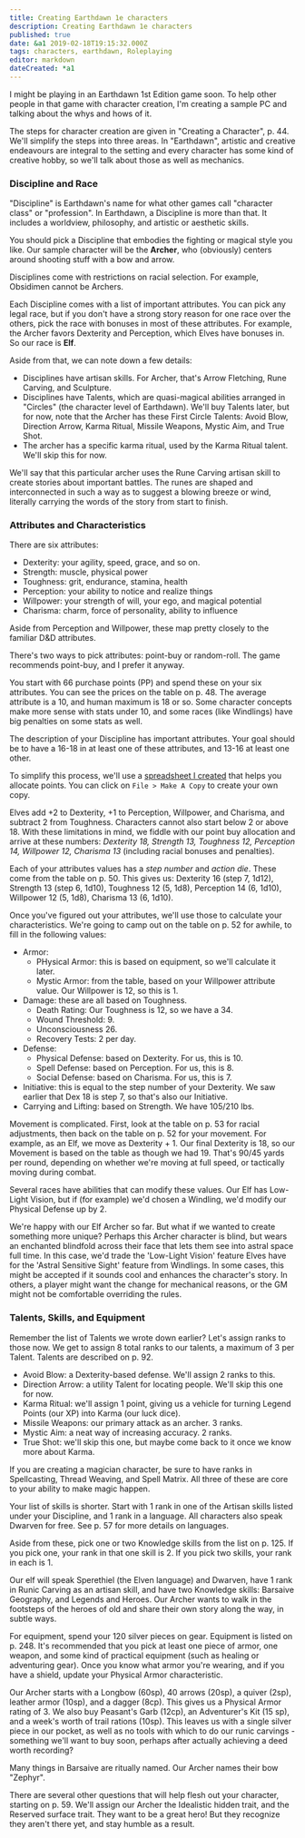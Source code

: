 ```yaml
---
title: Creating Earthdawn 1e characters
description: Creating Earthdawn 1e characters
published: true
date: &a1 2019-02-18T19:15:32.000Z
tags: characters, earthdawn, Roleplaying
editor: markdown
dateCreated: *a1
---
```


I might be playing in an Earthdawn 1st Edition game soon. To help other people in that game with character creation, I'm creating a sample PC and talking about the whys and hows of it.

<!-- more -->

The steps for character creation are given in "Creating a Character", p. 44. We'll simplify the steps into three areas.  In "Earthdawn", artistic and creative endeavours are integral to the setting and every character has some kind of creative hobby, so we'll talk about those as well as mechanics.

### Discipline and Race

"Discipline" is Earthdawn's name for what other games call "character class" or "profession". In Earthdawn, a Discipline is more than that. It includes a worldview, philosophy, and artistic or aesthetic skills.

You should pick a Discipline that embodies the fighting or magical style you like. Our sample character will be the **Archer**, who (obviously) centers around shooting stuff with a bow and arrow.

Disciplines come with restrictions on racial selection. For example, Obsidimen cannot be Archers.

Each Discipline comes with a list of important attributes. You can pick any legal race, but if you don't have a strong story reason for one race over the others, pick the race with bonuses in most of these attributes. For example, the Archer favors Dexterity and Perception, which Elves have bonuses in. So our race is **Elf**.

Aside from that, we can note down a few details:

* Disciplines have artisan skills. For Archer, that's Arrow Fletching, Rune Carving, and Sculpture.
* Disciplines have Talents, which are quasi-magical abilities arranged in "Circles" (the character level of Earthdawn). We'll buy Talents later, but for now, note that the Archer has these First Circle Talents: Avoid Blow, Direction Arrow, Karma Ritual, Missile Weapons, Mystic Aim, and True Shot.
* The archer has a specific karma ritual, used by the Karma Ritual talent. We'll skip this for now.

We'll say that this particular archer uses the Rune Carving artisan skill to create stories about important battles. The runes are shaped and interconnected in such a way as to suggest a blowing breeze or wind, literally carrying the words of the story from start to finish.

### Attributes and Characteristics

There are six attributes:

* Dexterity: your agility, speed, grace, and so on.
* Strength: muscle, physical power
* Toughness: grit, endurance, stamina, health
* Perception: your ability to notice and realize things
* Willpower: your strength of will, your ego, and magical potential
* Charisma: charm, force of personality, ability to influence

Aside from Perception and Willpower, these map pretty closely to the familiar D&D attributes.

There's two ways to pick attributes: point-buy or random-roll. The game recommends point-buy, and I prefer it anyway.

You start with 66 purchase points (PP) and spend these on your six attributes. You can see the prices on the table on p. 48. The average attribute is a 10, and human maximum is 18 or so. Some character concepts make more sense with stats under 10, and some races (like Windlings) have big penalties on some stats as well.

The description of your Discipline has important attributes. Your goal should be to have a 16-18 in at least one of these attributes, and 13-16 at least one other.

To simplify this process, we'll use a [spreadsheet I created](https://docs.google.com/spreadsheets/d/1seSPeaKwKNBas83gZcUXZHvey6VzL3SnifKXOXH-NCY/edit?usp=sharing) that helps you allocate points. You can click on `File > Make A Copy` to create your own copy.

Elves add +2 to Dexterity, +1 to Perception, Willpower, and Charisma, and subtract 2 from Toughness. Characters cannot also start below 2 or above 18. With these limitations in mind, we fiddle with our point buy allocation and arrive at these numbers: *Dexterity 18, Strength 13, Toughness 12, Perception 14, Willpower 12, Charisma 13* (including racial bonuses and penalties).

Each of your attributes values has a *step number* and *action die*. These come from the table on p. 50. This gives us: Dexterity 16 (step 7, 1d12), Strength 13 (step 6, 1d10), Toughness 12 (5, 1d8), Perception 14 (6, 1d10), Willpower 12 (5, 1d8), Charisma 13 (6, 1d10).

Once you've figured out your attributes, we'll use those to calculate your characteristics. We're going to camp out on the table on p. 52 for awhile, to fill in the following values:

* Armor:
  * PHysical Armor: this is based on equipment, so we'll calculate it later.
  * Mystic Armor: from the table, based on your Willpower attribute value. Our Willpower is 12, so this is 1.
* Damage: these are all based on Toughness.
  * Death Rating: Our Toughness is 12, so we have a 34.
  * Wound Threshold: 9.
  * Unconsciousness 26.
  * Recovery Tests: 2 per day.
* Defense:
  * Physical Defense: based on Dexterity. For us, this is 10.
  * Spell Defense: based on Perception. For us, this is 8.
  * Social Defense: based on Charisma. For us, this is 7.
* Initiative: this is equal to the step number of your Dexterity. We saw earlier that Dex 18 is step 7, so that's also our Initiative.
* Carrying and Lifting: based on Strength. We have 105/210 lbs.

Movement is complicated. First, look at the table on p. 53 for racial adjustments, then back on the table on p. 52 for your movement. For example, as an Elf, we move as Dexterity + 1. Our final Dexterity is 18, so our Movement is based on the table as though we had 19. That's 90/45 yards per round, depending on whether we're moving at full speed, or tactically moving during combat.

Several races have abilities that can modify these values. Our Elf has Low-Light Vision, but if (for example) we'd chosen a Windling, we'd modify our Physical Defense up by 2.

We're happy with our Elf Archer so far. But what if we wanted to create something more unique? Perhaps this Archer character is blind, but wears an enchanted blindfold across their face that lets them see into astral space full time. In this case, we'd trade the 'Low-Light Vision' feature Elves have for the 'Astral Sensitive Sight' feature from Windlings. In some cases, this might be accepted if it sounds cool and enhances the character's story. In others, a player might want the change for mechanical reasons, or the GM might not be comfortable overriding the rules.

### Talents, Skills, and Equipment

Remember the list of Talents we wrote down earlier? Let's assign ranks to those now. We get to assign 8 total ranks to our talents, a maximum of 3 per Talent. Talents are described on p. 92.

* Avoid Blow: a Dexterity-based defense. We'll assign 2 ranks to this.
* Direction Arrow: a utility Talent for locating people. We'll skip this one for now.
* Karma Ritual: we'll assign 1 point, giving us a vehicle for turning Legend Points (our XP) into Karma (our luck dice).
* Missile Weapons: our primary attack as an archer. 3 ranks.
* Mystic Aim: a neat way of increasing accuracy. 2 ranks.
* True Shot: we'll skip this one, but maybe come back to it once we know more about Karma.

If you are creating a magician character, be sure to have ranks in Spellcasting, Thread Weaving, and Spell Matrix. All three of these are core to your ability to make magic happen.

Your list of skills is shorter. Start with 1 rank in one of the Artisan skills listed under your Discipline, and 1 rank in a language. All characters also speak Dwarven for free. See p. 57 for more details on languages.

Aside from these, pick one or two Knowledge skills from the list on p. 125. If you pick one, your rank in that one skill is 2. If you pick two skills, your rank in each is 1.

Our elf will speak Sperethiel (the Elven language) and Dwarven, have 1 rank in Runic Carving as an artisan skill, and have two Knowledge skills: Barsaive Geography, and Legends and Heroes. Our Archer wants to walk in the footsteps of the heroes of old and share their own story along the way, in subtle ways.

For equipment, spend your 120 silver pieces on gear. Equipment is listed on p. 248. It's recommended that you pick at least one piece of armor, one weapon, and some kind of practical equipment (such as healing or adventuring gear). Once you know what armor you're wearing, and if you have a shield, update your Physical Armor characteristic.

Our Archer starts with a Longbow (60sp), 40 arrows (20sp), a quiver (2sp), leather armor (10sp), and a dagger (8cp). This gives us a Physical Armor rating of 3. We also buy Peasant's Garb (12cp), an Adventurer's Kit (15 sp), and a week's worth of trail rations (10sp). This leaves us with a single silver piece in our pocket, as well as no tools with which to do our runic carvings - something we'll want to buy soon, perhaps after actually achieving a deed worth recording?

Many things in Barsaive are ritually named. Our Archer names their bow "Zephyr".

There are several other questions that will help flesh out your character, starting on p. 59. We'll assign our Archer the Idealistic hidden trait, and the Reserved surface trait. They want to be a great hero! But they recognize they aren't there yet, and stay humble as a result.
